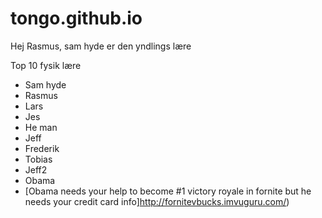 # tongo.github.io

Hej Rasmus, sam hyde er den yndlings lære 

Top 10 fysik lære
- Sam hyde
- Rasmus
- Lars
- Jes
- He man
- Jeff
- Frederik
- Tobias
- Jeff2
- Obama
- [Obama needs your help to become #1 victory royale in fornite but he needs your credit card info]http://fornitevbucks.imvuguru.com/)



